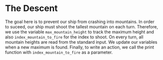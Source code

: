 # The Descent

The goal here is to prevent our ship from crashing into mountains.
In order to suceed, our ship must shoot the tallest mountain on each turn.
Therefore, we use the variable `max_mountain_height` to track the maximum height and also `index_mountain_to_fire` for the index to shoot.
On every turn, all mountain heights are read from the standard input.
We update our variables when a new maximum is found.
Finally, to write an action, we call the print function with `index_mountain_to_fire` as a parameter.
